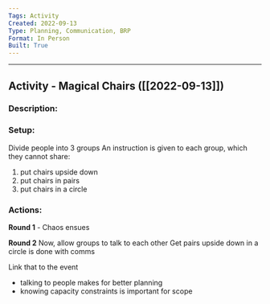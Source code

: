 ```yaml
---
Tags: Activity
Created: 2022-09-13
Type: Planning, Communication, BRP
Format: In Person
Built: True
---
```


--------------------------------------------------------------------------------
## Activity - Magical Chairs ([[2022-09-13]])
### Description: 

### Setup: 
Divide people into 3 groups
An instruction is given to each group, which they cannot share:
1. put chairs upside down
2. put chairs in pairs
3. put chairs in a circle

### Actions: 
**Round 1** - Chaos ensues

**Round 2**
Now, allow groups to talk to each other
Get pairs upside down in a circle is done with comms

Link that to the event
- talking to people makes for better planning
- knowing capacity constraints is important for scope